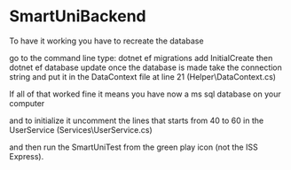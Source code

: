 # SmartUniBackend


To have it working you have to recreate the database 

go to the command line type: dotnet ef migrations add InitialCreate then dotnet ef database update
once the database is made take the connection string and put it in the DataContext file at line 21 (Helper\DataContext.cs)

If all of that worked fine it means you have now a ms sql database on your computer 

and to initialize it uncomment the lines that starts from 40 to 60 in the UserService (Services\UserService.cs)

and then run the SmartUniTest from the green play icon (not the ISS Express).
